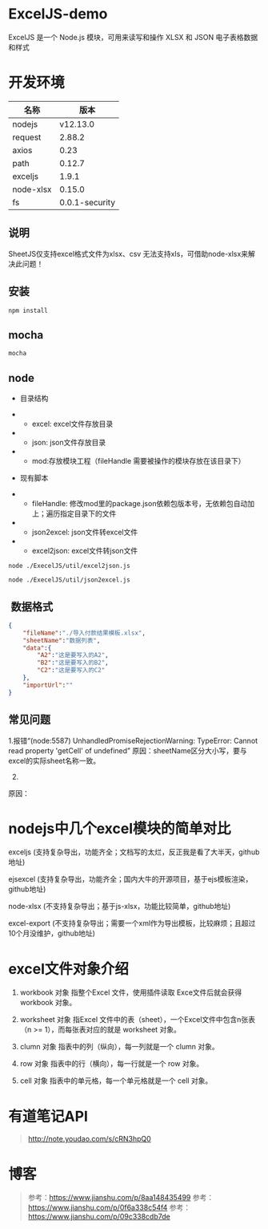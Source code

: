 # ExcelJS-demo

ExcelJS 是一个 Node.js 模块，可用来读写和操作 XLSX 和 JSON 电子表格数据和样式

# 开发环境

|名称|版本|
|-|-|
|nodejs|v12.13.0|
|request|2.88.2|
|axios|0.23|
|path|0.12.7|
|exceljs|1.9.1|
|node-xlsx|0.15.0|
|fs|0.0.1-security|

## 说明
SheetJS仅支持excel格式文件为xlsx、csv 无法支持xls，可借助node-xlsx来解决此问题！

## 安装

```shell
npm install
```

## mocha

```shell
mocha
```

## node

- 目录结构
- - excel: excel文件存放目录
- - json: json文件存放目录
- - mod:存放模块工程（fileHandle 需要被操作的模块存放在该目录下）

- 现有脚本
- - fileHandle: 修改mod里的package.json依赖包版本号，无依赖包自动加上；遍历指定目录下的文件
- - json2excel: json文件转excel文件
- - excel2json: excel文件转json文件

```shell
node ./ExecelJS/util/excel2json.js
```

```shell
node ./ExecelJS/util/json2excel.js
```
##  数据格式


```json
{
	"fileName":"./导入付款结果模板.xlsx",
	"sheetName":"数据列表",
	"data":{
		"A2":"这是要写入的A2",
		"B2":"这是要写入的B2",
		"C2":"这是要写入的C2"
	},
	"importUrl":""
}
```


## 常见问题

1.报错“(node:5587) UnhandledPromiseRejectionWarning: TypeError: Cannot read property 'getCell' of undefined”
原因：sheetName区分大小写，要与excel的实际sheet名称一致。

2.
原因：



# nodejs中几个excel模块的简单对比

exceljs (支持复杂导出，功能齐全；文档写的太烂，反正我是看了大半天，github地址)

ejsexcel (支持复杂导出，功能齐全；国内大牛的开源项目，基于ejs模板渲染，github地址)

node-xlsx (不支持复杂导出；基于js-xlsx，功能比较简单，github地址)

excel-export (不支持复杂导出；需要一个xml作为导出模板，比较麻烦；且超过10个月没维护，github地址)


# excel文件对象介绍
1. workbook 对象
指整个Excel 文件，使用插件读取 Exce文件后就会获得 workbook 对象。

2. worksheet 对象
指Excel 文件中的表（sheet），一个Excel文件中包含n张表（n >= 1），而每张表对应的就是 worksheet 对象。

3. clumn 对象
指表中的列（纵向），每一列就是一个 clumn 对象。

4. row 对象
指表中的行（横向），每一行就是一个 row 对象。

5. cell 对象
指表中的单元格，每一个单元格就是一个 cell 对象。


# 有道笔记API

>http://note.youdao.com/s/cRN3hpQ0

# 博客

>参考：https://www.jianshu.com/p/8aa148435499
>参考：https://www.jianshu.com/p/0f6a338c54f4
>参考：https://www.jianshu.com/p/09c338cdb7de